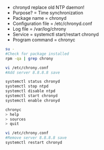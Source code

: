 - chronyd replace old NTP daemon!
- Purpose? = Time synchronization
- Package name = chronyd
- Configuration file = /etc/chronyd.conf
- Log file = /var/log/chrony
- Service = systemctl start/restart chronyd
- Program command = chronyc
```bash
su -
#Check for package installed
rpm -qa | grep chrony

vi /etc/chrony.conf
#Add server 8.8.8.8 save

systemctl status chronyd
systemctl stop ntpd
systemctl disable ntpd
systemctl start chronyd
systemctl enable chronyd

chronyc
> help
> sources
> quit

vi /etc/chrony.conf
#Remove server 8.8.8.8 save
systemctl restart chronyd
```